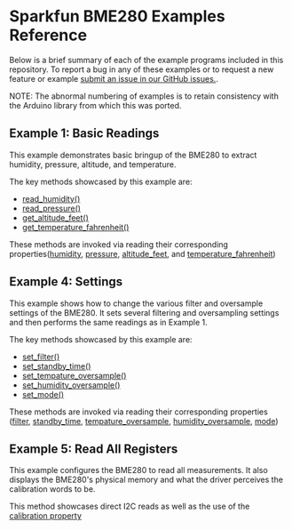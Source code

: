 # Sparkfun BME280 Examples Reference
Below is a brief summary of each of the example programs included in this repository. To report a bug in any of these examples or to request a new feature or example [submit an issue in our GitHub issues.](https://github.com/sparkfun/qwiic_bme280_py/issues). 

NOTE: The abnormal numbering of examples is to retain consistency with the Arduino library from which this was ported. 

## Example 1: Basic Readings
This example demonstrates basic bringup of the BME280 to extract humidity, pressure, altitude, and temperature.

The key methods showcased by this example are: 

- [read_humidity()](https://docs.sparkfun.com/qwiic_bme280_py/classqwiic__bme280_1_1_qwiic_bme280.html#a601d62c86ef837f61c3e452a3f390b9d)
- [read_pressure()](https://docs.sparkfun.com/qwiic_bme280_py/classqwiic__bme280_1_1_qwiic_bme280.html#af799265b51181bd65cae6983c245c513)
- [get_altitude_feet()](https://docs.sparkfun.com/qwiic_bme280_py/classqwiic__bme280_1_1_qwiic_bme280.html#af5b0a1f1c2355f72d2182ed0c036ef8e)
- [get_temperature_fahrenheit()](https://docs.sparkfun.com/qwiic_bme280_py/classqwiic__bme280_1_1_qwiic_bme280.html#a31603e97db007558964618800b055a61)

These methods are invoked via reading their corresponding properties([humidity](https://docs.sparkfun.com/qwiic_bme280_py/classqwiic__bme280_1_1_qwiic_bme280.html#ace5c02deec66d7096a322f68bd19e35d), [pressure](https://docs.sparkfun.com/qwiic_bme280_py/classqwiic__bme280_1_1_qwiic_bme280.html#a169132f58174ba65b2ef1148858a93f7), [altitude_feet](https://docs.sparkfun.com/qwiic_bme280_py/classqwiic__bme280_1_1_qwiic_bme280.html#aa6b842360817379f6c9026767b4c51cb), and [temperature_fahrenheit](https://docs.sparkfun.com/qwiic_bme280_py/classqwiic__bme280_1_1_qwiic_bme280.html#a42eb4ab7f10b8188d9174384feb2e328))

## Example 4: Settings
This example shows how to change the various filter and oversample settings of the BME280. It sets several filtering and oversampling settings and then performs the same readings as in Example 1. 

The key methods showcased by this example are:

- [set_filter()](https://docs.sparkfun.com/qwiic_bme280_py/classqwiic__bme280_1_1_qwiic_bme280.html#a5f32790df30c3c23c82b2aa2f43fc378)
- [set_standby_time()](https://docs.sparkfun.com/qwiic_bme280_py/classqwiic__bme280_1_1_qwiic_bme280.html#ac92bbaf17893b45805678d05af28cff8)
- [set_tempature_oversample()](https://docs.sparkfun.com/qwiic_bme280_py/classqwiic__bme280_1_1_qwiic_bme280.html#a4cb331d973e88bb6e85c03ead63b042f)
- [set_humidity_oversample()](https://docs.sparkfun.com/qwiic_bme280_py/classqwiic__bme280_1_1_qwiic_bme280.html#a510a98a4a15cdf4d634aaacfbde6139c)
- [set_mode()](https://docs.sparkfun.com/qwiic_bme280_py/classqwiic__bme280_1_1_qwiic_bme280.html#a4cb378ab043d8dfa7c3c6c48e19bab84)

These methods are invoked via reading their corresponding properties ([filter](https://docs.sparkfun.com/qwiic_bme280_py/classqwiic__bme280_1_1_qwiic_bme280.html#abd7049904b69e17438de6c1bfad899b4), [standby_time](https://docs.sparkfun.com/qwiic_bme280_py/classqwiic__bme280_1_1_qwiic_bme280.html#a16991516b62efcb3400ce1a6ead3f8a3), [tempature_oversample](https://docs.sparkfun.com/qwiic_bme280_py/classqwiic__bme280_1_1_qwiic_bme280.html#aaa2c92f61e6c0360c2d480074ed73b3a), [humidity_oversample](https://docs.sparkfun.com/qwiic_bme280_py/classqwiic__bme280_1_1_qwiic_bme280.html#a7b7bf88a522fced77db96301b5fced51), [mode](https://docs.sparkfun.com/qwiic_bme280_py/classqwiic__bme280_1_1_qwiic_bme280.html#aec55ad7625fa470e5f7f4d0e415ec96e))

## Example 5: Read All Registers
This example configures the BME280 to read all measurements. It also displays the BME280's physical memory and what the driver perceives the calibration words to be.

This method showcases direct I2C reads as well as the use of the [calibration property](https://docs.sparkfun.com/qwiic_bme280_py/classqwiic__bme280_1_1_qwiic_bme280.html#a61ff5a498e96023a6c82cb99ca6a093b)
